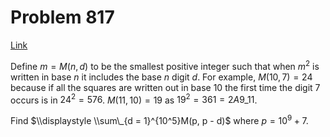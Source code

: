 # Problem 817

[Link](https://projecteuler.net/problem=817)

Define $m = M(n, d)$ to be the smallest positive integer such that when $m^2$ is written in base $n$ it includes the base $n$ digit $d$. For example, $M(10,7) = 24$ because if all the squares are written out in base 10 the first time the digit 7 occurs is in $24^2 = 576$. $M(11,10) = 19$ as $19^2 = 361=2A9\_{11}$.

Find $\\displaystyle \\sum\_{d = 1}^{10^5}M(p, p - d)$ where $p = 10^9 + 7$.
